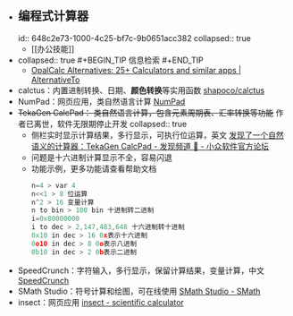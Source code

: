 - ## 编程式计算器
  id:: 648c2e73-1000-4c25-bf7c-9b0651acc382
  collapsed:: true
	- [[办公技能]]
- collapsed:: true
  #+BEGIN_TIP
  信息检索
  #+END_TIP
	- [OpalCalc Alternatives: 25+ Calculators and similar apps | AlternativeTo](https://alternativeto.net/software/opalcalc/)
- calctus：内置进制转换、日期、**颜色转换**等实用函数 [shapoco/calctus](https://github.com/shapoco/calctus)
- NumPad：网页应用，类自然语言计算 [NumPad](https://numpad.io/)
- ~~TekaGen CalcPad： 类自然语言计算，包含元素周期表、汇率转换等功能~~ 作者已离世，软件无限期停止开发
  collapsed:: true
	- 侧栏实时显示计算结果，多行显示，可执行位运算，英文 [发现了一个自然语义的计算器：TekaGen CalcPad - 发现频道 🔎 - 小众软件官方论坛](https://meta.appinn.net/t/topic/16843/7)
	- 问题是十六进制计算显示不全，容易闪退
	- 功能示例，更多功能请查看帮助文档
	  ``` C
	  n=4 > var 4
	  n<<1 > 8 位运算
	  n^2 > 16 变量计算
	  n to bin > 100 bin 十进制转二进制
	  i=0x80000000
	  i to dec > 2,147,483,648 十六进制转十进制
	  0x10 in dec > 16 0x表示十六进制
	  0o10 in dec > 8 0o表示八进制
	  0b10 in dec > 2 0b表示二进制
	  ```
- SpeedCrunch：字符输入，多行显示，保留计算结果，变量计算，中文 [SpeedCrunch](https://heldercorreia.bitbucket.io/speedcrunch/)
- SMath Studio：符号计算和绘图，可在线使用 [SMath Studio - SMath](https://en.smath.com/view/SMathStudio/summary)
- insect：网页应用 [insect - scientific calculator](https://insect.sh/)